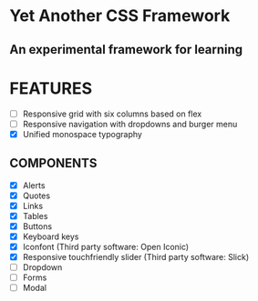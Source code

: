 Yet Another CSS Framework
=========================
An experimental framework for learning
--------------------------------------

FEATURES
========
- [ ] Responsive grid with six columns based on flex
- [ ] Responsive navigation with dropdowns and burger menu
- [x] Unified monospace typography

COMPONENTS
----------
- [x] Alerts
- [x] Quotes
- [x] Links
- [x] Tables
- [x] Buttons
- [x] Keyboard keys
- [x] Iconfont (Third party software: Open Iconic)
- [x] Responsive touchfriendly slider (Third party software: Slick)
- [ ] Dropdown
- [ ] Forms
- [ ] Modal
